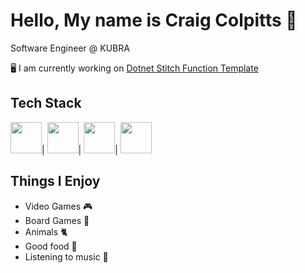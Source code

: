 # Hello, My name is Craig Colpitts 🖖

Software Engineer @ KUBRA

🖥 I am currently working on [Dotnet Stitch Function Template](https://github.com/iFactor/dotnet-stitchfunction-template)

## Tech Stack

<img src="https://upload.wikimedia.org/wikipedia/commons/thumb/7/7d/Microsoft_.NET_logo.svg/1200px-Microsoft_.NET_logo.svg.png" width="50">|
<img src="https://static-00.iconduck.com/assets.00/typescript-icon-icon-1024x1024-vh3pfez8.png" width="50">|
<img src="https://yt3.googleusercontent.com/hzKNwVKenMDmWohH04dzudyJyMUcSox7LM1XKkdlt72pIiRUiOoZjRwic_cvf8VmP8pjxOqgOA=s900-c-k-c0x00ffffff-no-rj" width="50">|
<img src="https://cdn-icons-png.flaticon.com/512/4492/4492311.png" width="50">

## Things I Enjoy
- Video Games 🎮
- Board Games 🎲
- Animals 🐈
- Good food 🍜
- Listening to music 🤘
